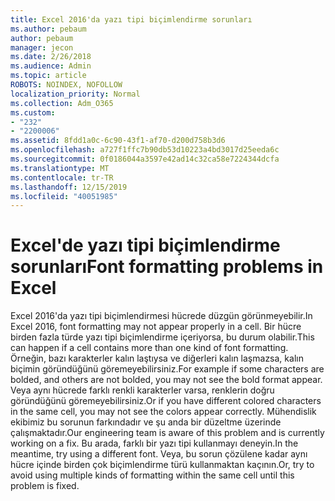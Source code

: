 ```yaml
---
title: Excel 2016'da yazı tipi biçimlendirme sorunları
ms.author: pebaum
author: pebaum
manager: jecon
ms.date: 2/26/2018
ms.audience: Admin
ms.topic: article
ROBOTS: NOINDEX, NOFOLLOW
localization_priority: Normal
ms.collection: Adm_O365
ms.custom:
- "232"
- "2200006"
ms.assetid: 8fdd1a0c-6c90-43f1-af70-d200d758b3d6
ms.openlocfilehash: a727f1ffc7b90db53d10223a4bd3017d25eeda6c
ms.sourcegitcommit: 0f0186044a3597e42ad14c32ca58e7224344dcfa
ms.translationtype: MT
ms.contentlocale: tr-TR
ms.lasthandoff: 12/15/2019
ms.locfileid: "40051985"
---
```

# <a name="font-formatting-problems-in-excel"></a><span data-ttu-id="8dc33-102">Excel'de yazı tipi biçimlendirme sorunları</span><span class="sxs-lookup"><span data-stu-id="8dc33-102">Font formatting problems in Excel</span></span>

<span data-ttu-id="8dc33-103">Excel 2016'da yazı tipi biçimlendirmesi hücrede düzgün görünmeyebilir.</span><span class="sxs-lookup"><span data-stu-id="8dc33-103">In Excel 2016, font formatting may not appear properly in a cell.</span></span> <span data-ttu-id="8dc33-104">Bir hücre birden fazla türde yazı tipi biçimlendirme içeriyorsa, bu durum olabilir.</span><span class="sxs-lookup"><span data-stu-id="8dc33-104">This can happen if a cell contains more than one kind of font formatting.</span></span> <span data-ttu-id="8dc33-105">Örneğin, bazı karakterler kalın laştıysa ve diğerleri kalın laşmazsa, kalın biçimin göründüğünü göremeyebilirsiniz.</span><span class="sxs-lookup"><span data-stu-id="8dc33-105">For example if some characters are bolded, and others are not bolded, you may not see the bold format appear.</span></span> <span data-ttu-id="8dc33-106">Veya aynı hücrede farklı renkli karakterler varsa, renklerin doğru göründüğünü göremeyebilirsiniz.</span><span class="sxs-lookup"><span data-stu-id="8dc33-106">Or if you have different colored characters in the same cell, you may not see the colors appear correctly.</span></span> <span data-ttu-id="8dc33-107">Mühendislik ekibimiz bu sorunun farkındadır ve şu anda bir düzeltme üzerinde çalışmaktadır.</span><span class="sxs-lookup"><span data-stu-id="8dc33-107">Our engineering team is aware of this problem and is currently working on a fix.</span></span> <span data-ttu-id="8dc33-108">Bu arada, farklı bir yazı tipi kullanmayı deneyin.</span><span class="sxs-lookup"><span data-stu-id="8dc33-108">In the meantime, try using a different font.</span></span> <span data-ttu-id="8dc33-109">Veya, bu sorun çözülene kadar aynı hücre içinde birden çok biçimlendirme türü kullanmaktan kaçının.</span><span class="sxs-lookup"><span data-stu-id="8dc33-109">Or, try to avoid using multiple kinds of formatting within the same cell until this problem is fixed.</span></span>
  
